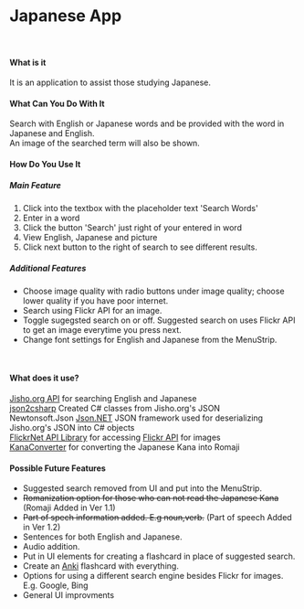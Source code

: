 ﻿# Japanese App  
<br>

#### What is it
It is an application to assist those studying Japanese.
<br>

#### What Can You Do With It
Search with English or Japanese words and be provided with the word in Japanese and English.
<br>
An image of the searched term will also be shown. 
<br>

#### How Do You Use It

##### Main Feature

1. Click into the textbox with the placeholder text 'Search Words'
2. Enter in a word
3. Click the button 'Search' just right of your entered in word
4. View English, Japanese and picture
4. Click next button to the right of search to see different results.

##### Additional Features
* Choose image quality with radio buttons under image quality; choose lower quality if you have poor internet.
* Search using Flickr API for an image.
* Toggle sugegsted search on or off. Suggested search on uses Flickr API to get an image everytime you press next.
* Change font settings for English and Japanese from the MenuStrip.
<br>

#### What does it use?
[Jisho.org API](https://jisho.org/forum/54fefc1f6e73340b1f160000-is-there-any-kind-of-search-api) for searching English and Japanese
<br>
[json2csharp](http://json2csharp.com/) Created C# classes from Jisho.org's JSON
<br>
Newtonsoft.Json [Json.NET](https://www.newtonsoft.com/json) JSON framework used for deserializing Jisho.org's JSON into C# objects 
<br>
[FlickrNet API Library](https://archive.codeplex.com/?p=flickrnet) for accessing [Flickr API](https://www.flickr.com/services/api/) for images
<br>
[KanaConverter](https://github.com/pilotMike/KanaConverter) for converting the Japanese Kana into Romaji


#### Possible Future Features

* Suggested search removed from UI and put into the MenuStrip. 
* ~~Romanization option for those who can not read the Japanese Kana~~ (Romaji Added in Ver 1.1)
* ~~Part of spech information added. E.g noun,verb.~~ (Part of speech Added in Ver 1.2)
* Sentences for both English and Japanese. 
* Audio addition.
* Put in UI elements for creating a flashcard in place of suggested search. 
* Create an [Anki](https://github.com/dae/anki) flashcard with everything.
* Options for using a different search engine besides Flickr for images. E.g. Google, Bing
* General UI improvments